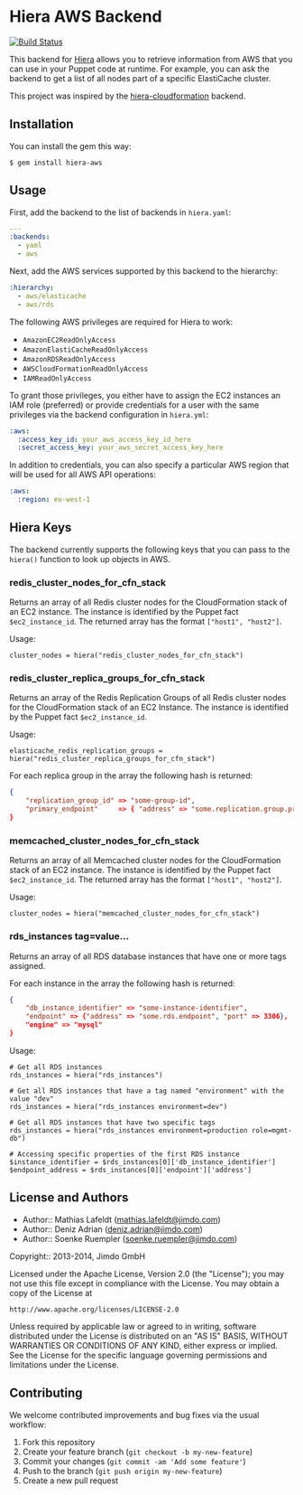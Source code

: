 # Hiera AWS Backend

[![Build Status](https://travis-ci.org/Jimdo/hiera-aws.png?branch=master)](https://travis-ci.org/Jimdo/hiera-aws)

This backend for [Hiera] allows you to retrieve information from AWS that you
can use in your Puppet code at runtime. For example, you can ask the backend to
get a list of all nodes part of a specific ElastiCache cluster.

This project was inspired by the [hiera-cloudformation] backend.

## Installation

You can install the gem this way:

    $ gem install hiera-aws

## Usage

First, add the backend to the list of backends in `hiera.yaml`:

```yaml
---
:backends:
  - yaml
  - aws
```

Next, add the AWS services supported by this backend to the hierarchy:

```yaml
:hierarchy:
  - aws/elasticache
  - aws/rds
```

The following AWS privileges are required for Hiera to work:

- `AmazonEC2ReadOnlyAccess`
- `AmazonElastiCacheReadOnlyAccess`
- `AmazonRDSReadOnlyAccess`
- `AWSCloudFormationReadOnlyAccess`
- `IAMReadOnlyAccess`

To grant those privileges, you either have to assign the EC2 instances an IAM
role (preferred) or provide credentials for a user with the same privileges via
the backend configuration in `hiera.yml`:

```yaml
:aws:
  :access_key_id: your_aws_access_key_id_here
  :secret_access_key: your_aws_secret_access_key_here
```

In addition to credentials, you can also specify a particular AWS region that
will be used for all AWS API operations:

```yaml
:aws:
  :region: eu-west-1
```

## Hiera Keys

The backend currently supports the following keys that you can pass to the
`hiera()` function to look up objects in AWS.

### redis_cluster_nodes_for_cfn_stack

Returns an array of all Redis cluster nodes for the CloudFormation stack of an
EC2 instance. The instance is identified by the Puppet fact `$ec2_instance_id`.
The returned array has the format `["host1", "host2"]`.

Usage:

```
cluster_nodes = hiera("redis_cluster_nodes_for_cfn_stack")
```

### redis_cluster_replica_groups_for_cfn_stack

Returns an array of the Redis Replication Groups of all Redis cluster nodes for
the CloudFormation stack of an EC2 Instance. The instance is identified by the
Puppet fact `$ec2_instance_id`.

Usage:

```
elasticache_redis_replication_groups = hiera("redis_cluster_replica_groups_for_cfn_stack")
```

For each replica group in the array the following hash is returned:

```json
{
    "replication_group_id" => "some-group-id",
    "primary_endpoint"     => { "address" => "some.replication.group.primary.endpoint", "port" => 1234 }
}
```

### memcached_cluster_nodes_for_cfn_stack

Returns an array of all Memcached cluster nodes for the CloudFormation stack of
an EC2 instance. The instance is identified by the Puppet fact
`$ec2_instance_id`. The returned array has the format `["host1", "host2"]`.

Usage:

```
cluster_nodes = hiera("memcached_cluster_nodes_for_cfn_stack")
```

### rds_instances tag=value...

Returns an array of all RDS database instances that have one or more tags
assigned.

For each instance in the array the following hash is returned:

```json
{
    "db_instance_identifier" => "some-instance-identifier",
    "endpoint" => {"address" => "some.rds.endpoint", "port" => 3306},
    "engine" => "mysql"
}
```

Usage:

```
# Get all RDS instances
rds_instances = hiera("rds_instances")

# Get all RDS instances that have a tag named "environment" with the value "dev"
rds_instances = hiera("rds_instances environment=dev")

# Get all RDS instances that have two specific tags
rds_instances = hiera("rds_instances environment=production role=mgmt-db")

# Accessing specific properties of the first RDS instance
$instance_identifier = $rds_instances[0]['db_instance_identifier']
$endpoint_address = $rds_instances[0]['endpoint']['address']
```

## License and Authors

* Author:: Mathias Lafeldt (mathias.lafeldt@jimdo.com)
* Author:: Deniz Adrian (deniz.adrian@jimdo.com)
* Author:: Soenke Ruempler (soenke.ruempler@jimdo.com)

Copyright:: 2013-2014, Jimdo GmbH

Licensed under the Apache License, Version 2.0 (the "License");
you may not use this file except in compliance with the License.
You may obtain a copy of the License at

    http://www.apache.org/licenses/LICENSE-2.0

Unless required by applicable law or agreed to in writing, software
distributed under the License is distributed on an "AS IS" BASIS,
WITHOUT WARRANTIES OR CONDITIONS OF ANY KIND, either express or implied.
See the License for the specific language governing permissions and
limitations under the License.

## Contributing

We welcome contributed improvements and bug fixes via the usual workflow:

1. Fork this repository
2. Create your feature branch (`git checkout -b my-new-feature`)
3. Commit your changes (`git commit -am 'Add some feature'`)
4. Push to the branch (`git push origin my-new-feature`)
5. Create a new pull request


[Hiera]: http://docs.puppetlabs.com/hiera/1/puppet.html
[hiera-cloudformation]: https://github.com/fanduel/hiera-cloudformation
